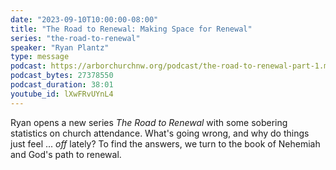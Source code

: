 ```yaml
---
date: "2023-09-10T10:00:00-08:00"
title: "The Road to Renewal: Making Space for Renewal"
series: "the-road-to-renewal"
speaker: "Ryan Plantz"
type: message
podcast: https://arborchurchnw.org/podcast/the-road-to-renewal-part-1.mp3
podcast_bytes: 27378550
podcast_duration: 38:01
youtube_id: lXwFRvUYnL4
---
```


Ryan opens a new series _The Road to Renewal_ with some sobering statistics on church attendance. What's going wrong, and why do things just feel ... _off_ lately? To find the answers, we turn to the book of Nehemiah and God's path to renewal.
